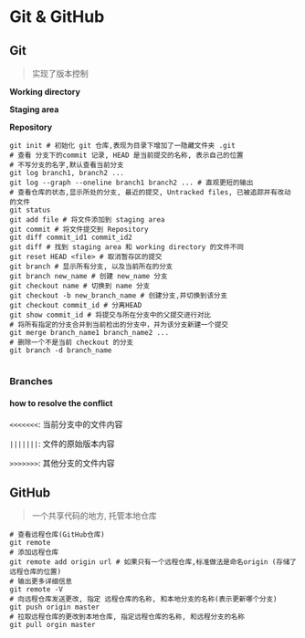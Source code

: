 # Git & GitHub



## Git

> 实现了版本控制

**Working directory**

**Staging area**

**Repository**

```shell
git init # 初始化 git 仓库,表现为目录下增加了一隐藏文件夹 .git
# 查看 分支下的commit 记录, HEAD 是当前提交的名称, 表示自己的位置
# 不写分支的名字,默认查看当前分支
git log branch1, branch2 ... 
git log --graph --oneline branch1 branch2 ... # 直观更短的输出
# 查看仓库的状态,显示所处的分支, 最近的提交, Untracked files, 已被追踪并有改动的文件
git status 
git add file # 将文件添加到 staging area
git commit # 将文件提交到 Repository
git diff commit_id1 commit_id2
git diff # 找到 staging area 和 working directory 的文件不同
git reset HEAD <file> # 取消暂存区的提交
git branch # 显示所有分支, 以及当前所在的分支
git branch new_name # 创建 new_name 分支
git checkout name # 切换到 name 分支 
git checkout -b new_branch_name # 创建分支,并切换到该分支
git checkout commit_id # 分离HEAD
git show commit_id # 将提交与所在分支中的父提交进行对比
# 将所有指定的分支合并到当前检出的分支中，并为该分支新建一个提交
git merge branch_name1 branch_name2 ... 
# 删除一个不是当前 checkout 的分支
git branch -d branch_name


```



### Branches

#### how to resolve the conflict

`<<<<<<<`: 当前分支中的文件内容

`|||||||`: 文件的原始版本内容

`>>>>>>>`: 其他分支的文件内容



## GitHub

> 一个共享代码的地方, 托管本地仓库

```shell
# 查看远程仓库(GitHub仓库)
git remote
# 添加远程仓库
git remote add origin url # 如果只有一个远程仓库,标准做法是命名origin (存储了远程仓库的位置)
# 输出更多详细信息
git remote -V
# 向远程仓库发送更改, 指定 远程仓库的名称, 和本地分支的名称(表示更新哪个分支)
git push origin master
# 拉取远程仓库的更改到本地仓库, 指定远程仓库的名称, 和远程分支的名称
git pull orgin master
```

